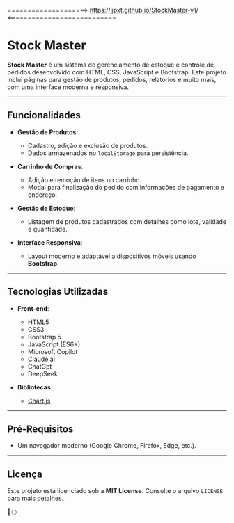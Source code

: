 ====================> https://jjpxt.github.io/StockMaster-v1/ <===========================


# Stock Master

**Stock Master** é um sistema de gerenciamento de estoque e controle de pedidos desenvolvido com HTML, CSS, JavaScript e Bootstrap. Este projeto inclui páginas para gestão de produtos, pedidos, relatórios e muito mais, com uma interface moderna e responsiva.

---

## Funcionalidades

- **Gestão de Produtos**:

  - Cadastro, edição e exclusão de produtos.
  - Dados armazenados no `localStorage` para persistência.

- **Carrinho de Compras**:

  - Adição e remoção de itens no carrinho.
  - Modal para finalização do pedido com informações de pagamento e endereço.

- **Gestão de Estoque**:

  - Listagem de produtos cadastrados com detalhes como lote, validade e quantidade.

- **Interface Responsiva**:
  - Layout moderno e adaptável a dispositivos móveis usando **Bootstrap**.

---

## Tecnologias Utilizadas

- **Front-end**:

  - HTML5
  - CSS3
  - Bootstrap 5
  - JavaScript (ES6+)
  - Microsoft Copilot
  - Claude.ai
  - ChatGpt
  - DeepSeek

- **Bibliotecas**:
  - [Chart.js](https://www.chartjs.org/)

---

## Pré-Requisitos

- Um navegador moderno (Google Chrome, Firefox, Edge, etc.).

---

## Licença

Este projeto está licenciado sob a **MIT License**. Consulte o arquivo `LICENSE` para mais detalhes.

🚀🌕

